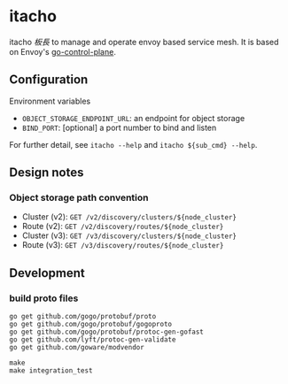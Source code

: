 itacho
======

itacho _板長_ to manage and operate envoy based service mesh. It is based on Envoy's [go-control-plane](https://github.com/envoyproxy/go-control-plane).

## Configuration

Environment variables

- `OBJECT_STORAGE_ENDPOINT_URL`: an endpoint for object storage
- `BIND_PORT`: [optional] a port number to bind and listen

For further detail, see `itacho --help` and `itacho ${sub_cmd} --help`.

## Design notes
### Object storage path convention

- Cluster (v2): `GET /v2/discovery/clusters/${node_cluster}`
- Route (v2): `GET /v2/discovery/routes/${node_cluster}`
- Cluster (v3): `GET /v3/discovery/clusters/${node_cluster}`
- Route (v3): `GET /v3/discovery/routes/${node_cluster}`

## Development
### build proto files

```
go get github.com/gogo/protobuf/proto
go get github.com/gogo/protobuf/gogoproto
go get github.com/gogo/protobuf/protoc-gen-gofast
go get github.com/lyft/protoc-gen-validate
go get github.com/goware/modvendor
```

```
make
make integration_test
```
